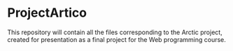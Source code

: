 # ProjectArtico
This repository will contain all the files corresponding to the Arctic project, created for presentation as a final project for the Web programming course.
